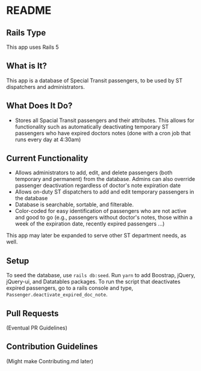 # README

## Rails Type

This app uses Rails 5

## What is It?

This app is a database of Special Transit passengers, to be used by ST dispatchers and administrators.

## What Does It Do?

- Stores all Spacial Transit passengers and their attributes. This allows for functionality such as automatically deactivating temporary ST passengers who have expired doctors notes (done with a cron job that runs every day at 4:30am)

## Current Functionality

- Allows administrators to add, edit, and delete passengers (both temporary and permanent) from the database. Admins can also override passenger deactivation regardless of doctor's note expiration date
- Allows on-duty ST dispatchers to add and edit temporary passengers in the database
- Database is searchable, sortable, and filterable.
- Color-coded for easy identification of passengers who are not active and good to go (e.g., passengers without doctor's notes, those within a week of the expiration date, recently expired passengers ...)

This app may later be expanded to serve other ST department needs, as well.

## Setup

To seed the database, use `rails db:seed`.
Run `yarn` to add Boostrap, jQuery, jQuery-ui, and Datatables packages.
To run the script that deactivates expired passengers, go to a rails console and type, `Passenger.deactivate_expired_doc_note`.

## Pull Requests

(Eventual PR Guidelines)

## Contribution Guidelines
(Might make Contributing.md later)
